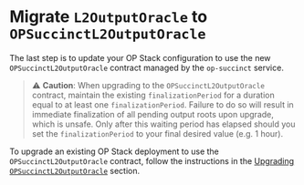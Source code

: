 # Migrate `L2OutputOracle` to `OPSuccinctL2OutputOracle`

The last step is to update your OP Stack configuration to use the new `OPSuccinctL2OutputOracle` contract managed by the `op-succinct` service.

> ⚠️ **Caution**: When upgrading to the `OPSuccinctL2OutputOracle` contract, maintain the existing `finalizationPeriod` for a duration equal to at least one `finalizationPeriod`. Failure to do so will result in immediate finalization of all pending output roots upon upgrade, which is unsafe. Only after this waiting period has elapsed should you set the `finalizationPeriod` to your final desired value (e.g. 1 hour).

To upgrade an existing OP Stack deployment to use the `OPSuccinctL2OutputOracle` contract, follow the instructions in the [Upgrading `OPSuccinctL2OutputOracle`](../contracts/upgrade.md#upgrading-opsuccinctl2outputoracle) section.

